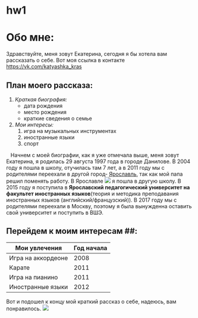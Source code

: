 # hw1
# Обо мне: #
Здравствуйте, меня зовут Екатерина, сегодня я бы хотела вам рассказать о себе.
Вот моя ссылка в контакте <https://vk.com/katyashka_kras>
## План моего рассказа: ##
1. *Краткая биография:*
    + дата рождения
    + место рождения
    + краткие сведения о семье
2. *Мои интересы:*
    1. игра на музыкальных инструментах
    2. иностранные языки
    3. спорт
    
    Начнем с моей биографии, как я уже отмечала выше, меня зовут Екатерина, я родилась 29 августа 1997 года в городе Данилове. В 2004 году я пошла в школу, отучилась там 7 лет, а в 2011 году мы с родителями переехали в другой город- [Ярославль](https://ru.wikipedia.org/wiki/Ярославль), так как мой папа решил поменять работу. В Ярославле ![](http://oporayar.ru/wp-content/uploads/2016/04/Герб-Ярославля.png) я пошла в другую школу. В 2015 году я поступила в **Ярославский педагогический университет на факультет иностранных языков**(теория и методика преподавания иностранных языков (английский/французский)). В 2017 году мы с родителями переехали в Москву, поэтому я была вынужденна оставить свой университет и поступить в ВШЭ. 
   ## Перейдем к моим интересам ##:
   Мои увлечения|Год начала
---|:---
Игра на аккордеоне|2008
Карате|2011
Игра на пианино|2011
Иностранные языки|2012

Вот и подошел к концу мой краткий рассказ о себе, надеюсь, вам понравилось.
![](http://bipbap.ru/wp-content/uploads/2017/10/3-6.png)
